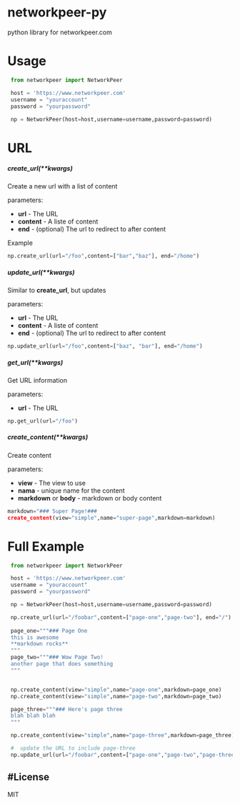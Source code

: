 # networkpeer-py

python library for networkpeer.com

# Usage
```python
 from networkpeer import NetworkPeer

 host = 'https://www.networkpeer.com'
 username = "youraccount"
 password = "yourpassword"
 
 np = NetworkPeer(host=host,username=username,password=password)
```

# URL
##### create_url(**kwargs)
Create a new url with a list of content

parameters:

* **url** - The URL
* **content** - A liste of content
* **end** - (optional) The url to redirect to after content

Example
```python
np.create_url(url="/foo",content=["bar","baz"], end="/home")
```
##### update_url(**kwargs)
Similar to **create_url**, but updates

parameters:

* **url** - The URL
* **content** - A liste of content
* **end** - (optional) The url to redirect to after content

```python
np.update_url(url="/foo",content=["baz", "bar"], end="/home")
```
##### get_url(**kwargs)
Get URL information

parameters:
* **url** - The URL


```python
np.get_url(url="/foo")
```

##### create_content(**kwargs)
Create content

parameters:

* **view** - The view to use
* **nama** - unique name for the content
* **markdown** or **body** - markdown or body content

```python
markdown="### Super Page!###
create_content(view="simple",name="super-page",markdown=markdown)
```

# Full Example

```python
 from networkpeer import NetworkPeer

 host = 'https://www.networkpeer.com'
 username = "youraccount"
 password = "yourpassword"

 np = NetworkPeer(host=host,username=username,password=password)

 np.create_url(url="/foobar",content=["page-one","page-two"], end="/")
 
 page_one="""### Page One
 this is awesome
 **markdown rocks**
 """
 page_two="""### Wow Page Two!
 another page that does something
 """


 np.create_content(view="simple",name="page-one",markdown=page_one)
 np.create_content(view="simple",name="page-two",markdown=page_two)

 page_three="""### Here's page three
 blah blah blah
 """

 np.create_content(view="simple",name="page-three",markdown=page_three)

 #  update the URL to include page-three
 np.update_url(url="/foobar",content=["page-one","page-two","page-three"], end="/")
```
#License
----

MIT


